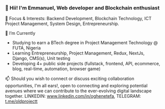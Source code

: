 ### 👋 Hii! I'm Emmanuel, Web developer and Blockchain enthusiast

🎈 Focus & Interests: Backend Development, Blockchain Technology, ICT Project Management, System Design, Entrepreneurship. 

🔭 I’m Currently
- Studying to earn a BTech degree in Project Management Technology @ FUTA, Nigeria
- Learning Entrepreneurship, Project Management, Redux, NextJs, Django, CMS(s), Unit testing
- Developing 4+ public side projects (fullstack, frontend, API, ecommerce, blog, real-time, automation, browser game)

📫 Should you wish to connect or discuss exciting collaboration opportunities, I'm all ears!, open to connecting and exploring potential avenues where we can contribute to the ever-evolving digital landscape together. LINKEDIN: www.linkedin.com/in/oghenetefa, TELEGRAM: [t.me/oldprojectt](https://t.me/oldprojectt)

<!-- 🎭 Fun facts
-->
